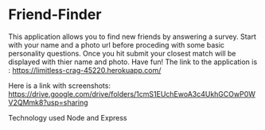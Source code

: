 # Friend-Finder
This application allows you to find new friends by answering a survey. Start with your name and a photo url before proceding with some basic personality questions. Once you hit submit your closest match will be displayed with thier name and photo. Have fun!
The link to the application is : https://limitless-crag-45220.herokuapp.com/

Here is a link with screenshots: https://drive.google.com/drive/folders/1cmS1EUchEwoA3c4UkhGCOwP0WV2QMmk8?usp=sharing

Technology used Node and Express
